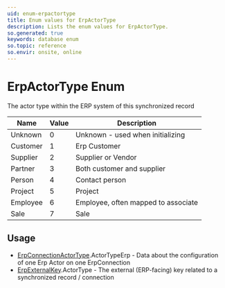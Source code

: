 ```yaml
---
uid: enum-erpactortype
title: Enum values for ErpActorType
description: Lists the enum values for ErpActorType.
so.generated: true
keywords: database enum
so.topic: reference
so.envir: onsite, online
---
```


# ErpActorType Enum

The actor type within the ERP system of this synchronized record

| Name | Value | Description |
|------|-------|-------------|
|Unknown|0|Unknown - used when initializing|
|Customer|1|Erp Customer|
|Supplier|2|Supplier or Vendor|
|Partner|3|Both customer and supplier|
|Person|4|Contact person|
|Project|5|Project|
|Employee|6|Employee, often mapped to associate|
|Sale|7|Sale|

## Usage

* [ErpConnectionActorType](../erpconnectionactortype.md).ActorTypeErp - Data about the configuration of one Erp Actor on one ErpConnection
* [ErpExternalKey](../erpexternalkey.md).ActorType - The external (ERP-facing) key related to a synchronized record / connection
